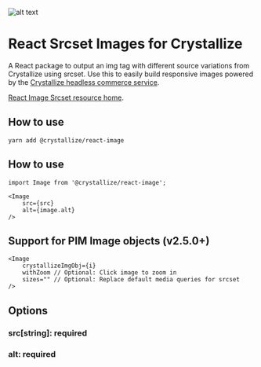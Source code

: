 ![alt text](https://raw.githubusercontent.com/snowballdigital/react-image/HEAD/media/logo.png "An illustration of an atom")

# React Srcset Images for Crystallize

A React package to output an img tag with different source variations from Crystallize using srcset. Use this to easily build responsive images powered by the [Crystallize headless commerce service](https://crystallize.com/).

[React Image Srcset resource home](https://crystallize.com/developers/react-components/react-image-srcset).

## How to use

```
yarn add @crystallize/react-image
```

## How to use

```
import Image from '@crystallize/react-image';
```

```
<Image
    src={src}
    alt={image.alt}
/>
```

## Support for PIM Image objects (v2.5.0+)

```
<Image
    crystallizeImgObj={i}
    withZoom // Optional: Click image to zoom in
    sizes="" // Optional: Replace default media queries for srcset
/>
```

## Options

### src[string]: required

### alt: required

